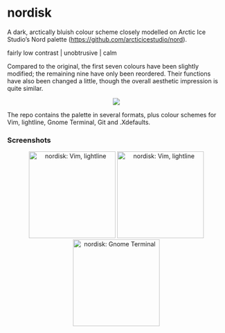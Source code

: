 nordisk
=======

A dark, arctically bluish colour scheme closely modelled on Arctic Ice Studio’s Nord palette (https://github.com/arcticicestudio/nord).

fairly low contrast | unobtrusive | calm

Compared to the original, the first seven colours have been slightly modified; the remaining nine have only been reordered. Their functions have also been changed a little, though the overall aesthetic impression is quite similar.

<p align="center"><img src="raw.githubusercontent.com/kamwitsta/nordisk/master/img/nordisk.png" /></p>

The repo contains the palette in several formats, plus colour schemes for Vim, lightline, Gnome Terminal, Git and .Xdefaults.

### Screenshots

<p align="center">
<img src="https://raw.githubusercontent.com/kamwitsta/nordisk/master/img/vim-1.png" alt="nordisk: Vim, lightline" width="200px" />
<img src="https://raw.githubusercontent.com/kamwitsta/nordisk/master/img/vim-2.png" alt="nordisk: Vim, lightline" width="200px" />
<img src="https://raw.githubusercontent.com/kamwitsta/nordisk/master/img/gnome-terminal.png" alt="nordisk: Gnome Terminal" width="200px" />
</p>
